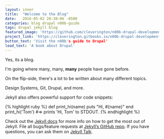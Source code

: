 ```yaml
---
layout: inner
title:  "Welcome to the Blog"
date:   2016-05-02 20:38:06 -0500
categories: blog drupal n00b-guide
tags: drupal jekyll blog
featured_image: 'https://github.com/cleverington/n00b-drupal-development/blob/master/images/drupal-logos/druplicon-logos/druplicon-small.png'
project_link: 'https://cleverington.gitbooks.io/n00b-drupal-development/content/index.html'
button_text: 'Visit the n00b's guide to Drupal'
lead_text: 'A book about Drupal'
---
```

Yes, its a blog.

I'm going where many, many, **many** people have gone before.

On the flip-side, there's a lot to be written about many different topics.

Design Systems, Git, Drupal, and more.

Jekyll also offers powerful support for code snippets:

{% highlight ruby %}
def print_hi(name)
  puts "Hi, #{name}"
end
print_hi('Tom')
#=> prints 'Hi, Tom' to STDOUT.
{% endhighlight %}

Check out the [Jekyll docs][jekyll-docs] for more info on how to get the most out of Jekyll. File all bugs/feature requests at [Jekyll’s GitHub repo][jekyll-gh]. If you have questions, you can ask them on [Jekyll Talk][jekyll-talk].

[jekyll-docs]: http://jekyllrb.com/docs/home
[jekyll-gh]:   https://github.com/jekyll/jekyll
[jekyll-talk]: https://talk.jekyllrb.com/
